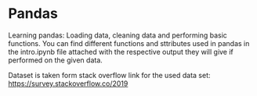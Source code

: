 # Pandas
Learning pandas: Loading data, cleaning data and performing basic functions. You can find different functions and sttributes used in pandas in the intro.ipynb file attached with the respective output they will give if performed on the given data.

Dataset is taken form stack overflow
link for the used data set: https://survey.stackoverflow.co/2019
